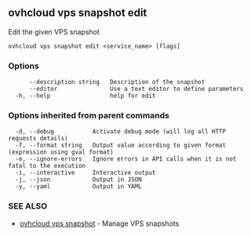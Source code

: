 ## ovhcloud vps snapshot edit

Edit the given VPS snapshot

```
ovhcloud vps snapshot edit <service_name> [flags]
```

### Options

```
      --description string   Description of the snapshot
      --editor               Use a text editor to define parameters
  -h, --help                 help for edit
```

### Options inherited from parent commands

```
  -d, --debug           Activate debug mode (will log all HTTP requests details)
  -f, --format string   Output value according to given format (expression using gval format)
  -e, --ignore-errors   Ignore errors in API calls when it is not fatal to the execution
  -i, --interactive     Interactive output
  -j, --json            Output in JSON
  -y, --yaml            Output in YAML
```

### SEE ALSO

* [ovhcloud vps snapshot](ovhcloud_vps_snapshot.md)	 - Manage VPS snapshots


